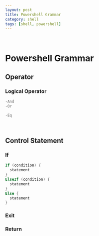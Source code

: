 ```yaml
---
layout: post
title: Powershell Grammar
category: shell
tags: [shell, powershell]
---
```


&nbsp;

# Powershell Grammar

## Operator

### Logical Operator

```powershell
-And
-Or

-Eq
```

&nbsp;

## Control Statement

### If

```powershell
If (condition) {
  statement
}
ElseIf (condition) {
  statement
}
Else {
  statement
}
```

### Exit

### Return

